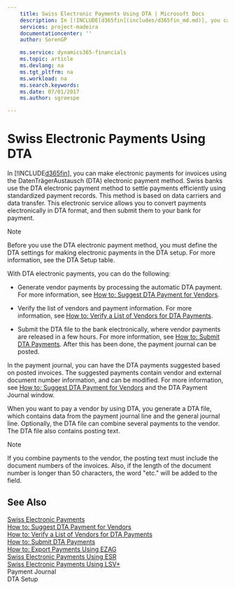 ```yaml
---
    title: Swiss Electronic Payments Using DTA | Microsoft Docs
    description: In [!INCLUDE[d365fin](includes/d365fin_md.md)], you can make electronic payments for invoices using the DatenTrägerAustausch (DTA) electronic payment method. Swiss banks use the DTA electronic payment method to settle payments efficiently using standardized payment records. This method is based on data carriers and data transfer. This electronic service allows you to convert payments electronically in DTA format, and then submit them to your bank for payment.
    services: project-madeira
    documentationcenter: ''
    author: SorenGP

    ms.service: dynamics365-financials
    ms.topic: article
    ms.devlang: na
    ms.tgt_pltfrm: na
    ms.workload: na
    ms.search.keywords:
    ms.date: 07/01/2017
    ms.author: sgroespe

---
```

# Swiss Electronic Payments Using DTA
In [!INCLUDE[d365fin](includes/d365fin_md.md)], you can make electronic payments for invoices using the DatenTrägerAustausch (DTA) electronic payment method. Swiss banks use the DTA electronic payment method to settle payments efficiently using standardized payment records. This method is based on data carriers and data transfer. This electronic service allows you to convert payments electronically in DTA format, and then submit them to your bank for payment.  
  
> [!NOTE]  
>  Before you use the DTA electronic payment method, you must define the DTA settings for making electronic payments in the DTA setup. For more information, see the DTA Setup table.  
  
 With DTA electronic payments, you can do the following:  
  
-   Generate vendor payments by processing the automatic DTA payment. For more information, see [How to: Suggest DTA Payment for Vendors](how-to-suggest-dta-payment-for-vendors.md).  
  
-   Verify the list of vendors and payment information. For more information, see [How to: Verify a List of Vendors for DTA Payments](how-to-verify-a-list-of-vendors-for-dta-payments.md).  
  
-   Submit the DTA file to the bank electronically, where vendor payments are released in a few hours. For more information, see [How to: Submit DTA Payments](how-to-submit-dta-payments.md). After this has been done, the payment journal can be posted.  
  
 In the payment journal, you can have the DTA payments suggested based on posted invoices. The suggested payments contain vendor and external document number information, and can be modified. For more information, see [How to: Suggest DTA Payment for Vendors](how-to-suggest-dta-payment-for-vendors.md) and the DTA Payment Journal window.  
  
 When you want to pay a vendor by using DTA, you generate a DTA file, which contains data from the payment journal line and the general journal line. Optionally, the DTA file can combine several payments to the vendor. The DTA file also contains posting text.  
  
> [!NOTE]  
>  If you combine payments to the vendor, the posting text must include the document numbers of the invoices. Also, if the length of the document number is longer than 50 characters, the word "etc." will be added to the field.  
  
## See Also  
 [Swiss Electronic Payments](swiss-electronic-payments.md)   
 [How to: Suggest DTA Payment for Vendors](how-to-suggest-dta-payment-for-vendors.md)   
 [How to: Verify a List of Vendors for DTA Payments](how-to-verify-a-list-of-vendors-for-dta-payments.md)   
 [How to: Submit DTA Payments](how-to-submit-dta-payments.md)   
 [How to: Export Payments Using EZAG](how-to-export-payments-using-ezag.md)   
 [Swiss Electronic Payments Using ESR](swiss-electronic-payments-using-esr.md)   
 [Swiss Electronic Payments Using LSV+](swiss-electronic-payments-using-lsv-.md)   
 Payment Journal   
 DTA Setup
